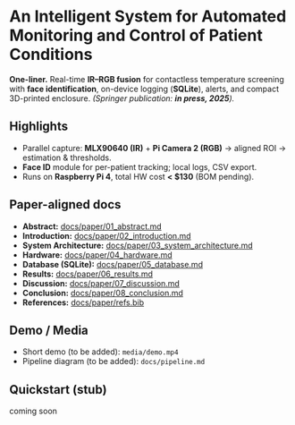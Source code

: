 # An Intelligent System for Automated Monitoring and Control of Patient Conditions

**One-liner.** Real-time **IR–RGB fusion** for contactless temperature screening with **face identification**, on-device logging (**SQLite**), alerts, and compact 3D-printed enclosure. *(Springer publication: **in press, 2025**).*

## Highlights
- Parallel capture: **MLX90640 (IR)** + **Pi Camera 2 (RGB)** → aligned ROI → estimation & thresholds.
- **Face ID** module for per-patient tracking; local logs, CSV export.
- Runs on **Raspberry Pi 4**, total HW cost **< $130** (BOM pending).

## Paper-aligned docs
- **Abstract:** [docs/paper/01_abstract.md](docs/paper/01_abstract.md)
- **Introduction:** [docs/paper/02_introduction.md](docs/paper/02_introduction.md)
- **System Architecture:** [docs/paper/03_system_architecture.md](docs/paper/03_system_architecture.md)
- **Hardware:** [docs/paper/04_hardware.md](docs/paper/04_hardware.md)
- **Database (SQLite):** [docs/paper/05_database.md](docs/paper/05_database.md)
- **Results:** [docs/paper/06_results.md](docs/paper/06_results.md)
- **Discussion:** [docs/paper/07_discussion.md](docs/paper/07_discussion.md)
- **Conclusion:** [docs/paper/08_conclusion.md](docs/paper/08_conclusion.md)
- **References:** [docs/paper/refs.bib](docs/paper/refs.bib)


## Demo / Media
- Short demo (to be added): `media/demo.mp4`  
- Pipeline diagram (to be added): `docs/pipeline.md`

## Quickstart (stub)
coming soon
